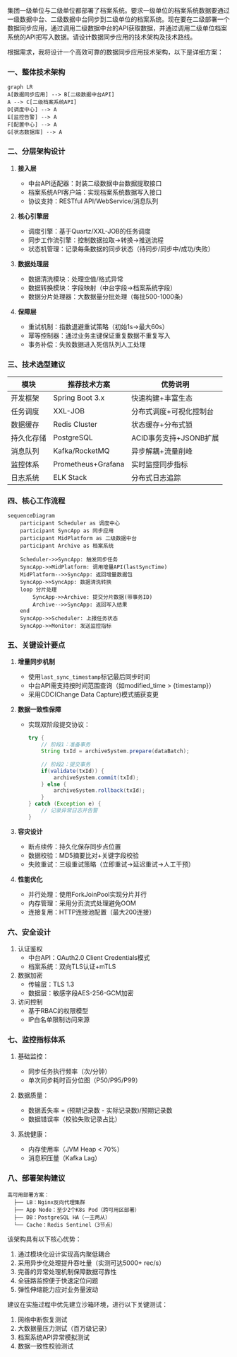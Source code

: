 集团一级单位与二级单位都部署了档案系统。要求一级单位的档案系统数据要通过一级数据中台、二级数据中台同步到二级单位的档案系统。现在要在二级部署一个数据同步应用，通过调用二级数据中台的API获取数据，并通过调用二级单位档案系统的API把写入数据。请设计数据同步应用的技术架构及技术路线。

根据需求，我将设计一个高效可靠的数据同步应用技术架构，以下是详细方案：

### 一、整体技术架构
```mermaid
graph LR
A[数据同步应用] --> B[二级数据中台API]
A --> C[二级档案系统API]
D[调度中心] --> A
E[监控告警] --> A
F[配置中心] --> A
G[状态数据库] --> A
```

### 二、分层架构设计
1. **接入层**
   - 中台API适配器：封装二级数据中台数据提取接口
   - 档案系统API客户端：实现档案系统数据写入接口
   - 协议支持：RESTful API/WebService/消息队列

2. **核心引擎层**
   - 调度引擎：基于Quartz/XXL-JOB的任务调度
   - 同步工作流引擎：控制数据拉取→转换→推送流程
   - 状态机管理：记录每条数据的同步状态（待同步/同步中/成功/失败）

3. **数据处理层**
   - 数据清洗模块：处理空值/格式异常
   - 数据转换模块：字段映射（中台字段→档案系统字段）
   - 数据分片处理器：大数据量分批处理（每批500-1000条）

4. **保障层**
   - 重试机制：指数退避重试策略（初始1s→最大60s）
   - 幂等控制器：通过业务主键保证重复数据不重复写入
   - 事务补偿：失败数据进入死信队列人工处理

### 三、技术选型建议
| 模块         | 推荐技术方案               | 优势说明                          |
|--------------|--------------------------|---------------------------------|
| 开发框架     | Spring Boot 3.x          | 快速构建+丰富生态                |
| 任务调度     | XXL-JOB                  | 分布式调度+可视化控制台           |
| 数据缓存     | Redis Cluster            | 状态缓存+分布式锁                |
| 持久化存储   | PostgreSQL               | ACID事务支持+JSONB扩展           |
| 消息队列     | Kafka/RocketMQ           | 异步解耦+流量削峰                |
| 监控体系     | Prometheus+Grafana       | 实时监控同步指标                 |
| 日志系统     | ELK Stack                | 分布式日志追踪                   |

### 四、核心工作流程
```mermaid
sequenceDiagram
    participant Scheduler as 调度中心
    participant SyncApp as 同步应用
    participant MidPlatform as 二级数据中台
    participant Archive as 档案系统
    
    Scheduler->>SyncApp: 触发同步任务
    SyncApp->>MidPlatform: 调用增量API(lastSyncTime)
    MidPlatform-->>SyncApp: 返回增量数据包
    SyncApp->>SyncApp: 数据清洗转换
    loop 分片处理
        SyncApp->>Archive: 提交分片数据(带事务ID)
        Archive-->>SyncApp: 返回写入结果
    end
    SyncApp->>Scheduler: 上报任务状态
    SyncApp->>Monitor: 发送监控指标
```

### 五、关键设计要点
1. **增量同步机制**
   - 使用`last_sync_timestamp`标记最后同步时间
   - 中台API需支持按时间范围查询（如modified_time > {timestamp}）
   - 采用CDC(Change Data Capture)模式捕获变更

2. **数据一致性保障**
   - 实现双阶段提交协议：
     ```java
     try {
         // 阶段1：准备事务
         String txId = archiveSystem.prepare(dataBatch); 
         
         // 阶段2：提交事务
         if(validate(txId)) {
             archiveSystem.commit(txId);
         } else {
             archiveSystem.rollback(txId);
         }
     } catch (Exception e) {
         // 记录异常日志并告警
     }
     ```

3. **容灾设计**
   - 断点续传：持久化保存同步点位置
   - 数据校验：MD5摘要比对+关键字段校验
   - 失败重试：三级重试策略（立即重试→延迟重试→人工干预）

4. **性能优化**
   - 并行处理：使用ForkJoinPool实现分片并行
   - 内存管理：采用分页流式处理避免OOM
   - 连接复用：HTTP连接池配置（最大200连接）

### 六、安全设计
1. 认证鉴权
   - 中台API：OAuth2.0 Client Credentials模式
   - 档案系统：双向TLS认证+mTLS
2. 数据加密
   - 传输层：TLS 1.3
   - 数据层：敏感字段AES-256-GCM加密
3. 访问控制
   - 基于RBAC的权限模型
   - IP白名单限制访问来源

### 七、监控指标体系
1. 基础监控：
   - 同步任务执行频率（次/分钟）
   - 单次同步耗时百分位图（P50/P95/P99）
   
2. 数据质量：
   - 数据丢失率 = (预期记录数 - 实际记录数)/预期记录数
   - 数据错误率（校验失败记录占比）
   
3. 系统健康：
   - 内存使用率（JVM Heap < 70%）
   - 消息积压量（Kafka Lag）

### 八、部署架构建议
```
高可用部署方案：
  ├── LB：Nginx反向代理集群
  ├── App Node：至少2个K8s Pod（跨可用区部署）
  ├── DB：PostgreSQL HA（一主两从）
  └── Cache：Redis Sentinel（3节点）
```

该架构具有以下核心优势：
1. 通过模块化设计实现高内聚低耦合
2. 采用异步化处理提升吞吐量（实测可达5000+ rec/s）
3. 完善的异常处理机制保障数据可靠性
4. 全链路监控便于快速定位问题
5. 弹性伸缩能力应对业务量波动

建议在实施过程中优先建立沙箱环境，进行以下关键测试：
1. 网络中断恢复测试
2. 大数据量压力测试（百万级记录）
3. 档案系统API异常模拟测试
4. 数据一致性校验测试
